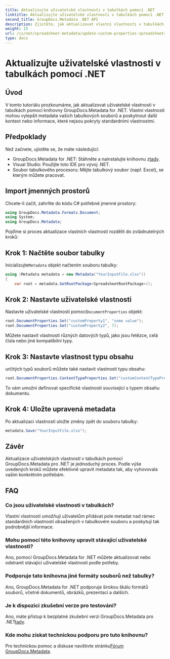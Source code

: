 ```yaml
---
title: Aktualizujte uživatelské vlastnosti v tabulkách pomocí .NET
linktitle: Aktualizujte uživatelské vlastnosti v tabulkách pomocí .NET
second_title: GroupDocs.Metadata .NET API
description: Zjistěte, jak aktualizovat vlastní vlastnosti v tabulkách pomocí GroupDocs.Metadata pro .NET. Tento tutoriál efektivně vylepší vaše dovednosti v oblasti správy metadat.
weight: 15
url: /cs/net/spreadsheet-metadata/update-custom-properties-spreadsheets/
type: docs
---
```

# Aktualizujte uživatelské vlastnosti v tabulkách pomocí .NET

## Úvod
V tomto tutoriálu prozkoumáme, jak aktualizovat uživatelské vlastnosti v tabulkách pomocí knihovny GroupDocs.Metadata for .NET. Vlastní vlastnosti mohou vylepšit metadata vašich tabulkových souborů a poskytnout další kontext nebo informace, které nejsou pokryty standardními vlastnostmi.
## Předpoklady
Než začnete, ujistěte se, že máte následující:
- GroupDocs.Metadata for .NET: Stáhněte a nainstalujte knihovnu z[tady](https://releases.groupdocs.com/metadata/net/).
- Visual Studio: Použijte toto IDE pro vývoj .NET.
- Soubor tabulkového procesoru: Mějte tabulkový soubor (např. Excel), se kterým můžete pracovat.

## Import jmenných prostorů
Chcete-li začít, zahrňte do kódu C# potřebné jmenné prostory:
```csharp
using GroupDocs.Metadata.Formats.Document;
using System;
using GroupDocs.Metadata;
```

Pojďme si proces aktualizace vlastních vlastností rozdělit do zvládnutelných kroků:
## Krok 1: Načtěte soubor tabulky
 Inicializujte`Metadata` objekt načtením souboru tabulky:
```csharp
using (Metadata metadata = new Metadata("YourInputFile.xlsx"))
{
    var root = metadata.GetRootPackage<SpreadsheetRootPackage>();
```
## Krok 2: Nastavte uživatelské vlastnosti
 Nastavte uživatelské vlastnosti pomocí`DocumentProperties` objekt:
```csharp
root.DocumentProperties.Set("customProperty1", "some value");
root.DocumentProperties.Set("customProperty2", 7);
```
Můžete nastavit vlastnosti různých datových typů, jako jsou řetězce, celá čísla nebo jiné kompatibilní typy.
## Krok 3: Nastavte vlastnost typu obsahu
určitých typů souborů můžete také nastavit vlastnosti typu obsahu:
```csharp
root.DocumentProperties.ContentTypeProperties.Set("customContentTypeProperty", "custom value");
```
To vám umožní definovat specifické vlastnosti související s typem obsahu dokumentu.
## Krok 4: Uložte upravená metadata
Po aktualizaci vlastností uložte změny zpět do souboru tabulky:
```csharp
metadata.Save("YourInputFile.xlsx");
```

## Závěr
Aktualizace uživatelských vlastností v tabulkách pomocí GroupDocs.Metadata pro .NET je jednoduchý proces. Podle výše uvedených kroků můžete efektivně upravit metadata tak, aby vyhovovala vašim konkrétním potřebám.

## FAQ
### Co jsou uživatelské vlastnosti v tabulkách?
Vlastní vlastnosti umožňují uživatelům přidávat pole metadat nad rámec standardních vlastností obsažených v tabulkovém souboru a poskytují tak podrobnější informace.
### Mohu pomocí této knihovny upravit stávající uživatelské vlastnosti?
Ano, pomocí GroupDocs.Metadata for .NET můžete aktualizovat nebo odstranit stávající uživatelské vlastnosti podle potřeby.
### Podporuje tato knihovna jiné formáty souborů než tabulky?
Ano, GroupDocs.Metadata for .NET podporuje širokou škálu formátů souborů, včetně dokumentů, obrázků, prezentací a dalších.
### Je k dispozici zkušební verze pro testování?
 Ano, máte přístup k bezplatné zkušební verzi GroupDocs.Metadata pro .NET[tady](https://releases.groupdocs.com/).
### Kde mohu získat technickou podporu pro tuto knihovnu?
 Pro technickou pomoc a diskuse navštivte stránku[Fórum GroupDocs.Metadata](https://forum.groupdocs.com/c/metadata/14).